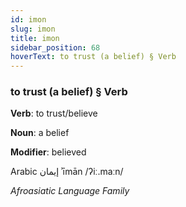```yaml
---
id: imon
slug: imon
title: imon
sidebar_position: 68
hoverText: to trust (a belief) § Verb
---
```


### to trust (a belief) § Verb

**Verb**: to trust/believe

**Noun**: a belief

**Modifier**: believed

Arabic إيمان ʾīmān /ʔiː.maːn/

*Afroasiatic Language Family*